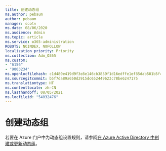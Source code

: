 ```yaml
---
title: 创建动态组
ms.author: pebaum
author: pebaum
manager: scotv
ms.date: 08/06/2020
ms.audience: Admin
ms.topic: article
ms.service: o365-administration
ROBOTS: NOINDEX, NOFOLLOW
localization_priority: Priority
ms.collection: Adm_O365
ms.custom:
- "6156"
- "9003234"
ms.openlocfilehash: c1d480e419d9f3e8e146cb3839f1d16edffe1ef85dab501b5f447145b00f9358
ms.sourcegitcommit: b5f7da89a650d2915dc652449623c78be6247175
ms.translationtype: HT
ms.contentlocale: zh-CN
ms.lasthandoff: 08/05/2021
ms.locfileid: "54032476"
---
```

# <a name="create-a-dynamic-group"></a>创建动态组

若要在 Azure 门户中为动态组设置规则，请参阅[在 Azure Active Directory 中创建或更新动态组](https://docs.microsoft.com/azure/active-directory/users-groups-roles/groups-create-rule)。